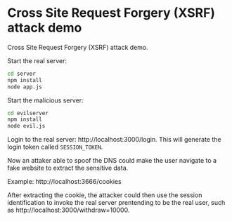 # Cross Site Request Forgery (XSRF) attack demo

Cross Site Request Forgery (XSRF) attack demo.

Start the real server:

```sh
cd server
npm install
node app.js
```

Start the malicious server:

```sh
cd evilserver
npm install
node evil.js
```

Login to the real server: http://localhost:3000/login. This will generate the login token called `SESSION_TOKEN`.

Now an attaker able to spoof the DNS could make the user navigate to a fake website to extract the sensitive data.

Example: http://localhost:3666/cookies

After extracting the cookie, the attacker could then use the session identification to invoke the real server prentending to be the real user, such as http://localhost:3000/withdraw=10000.
